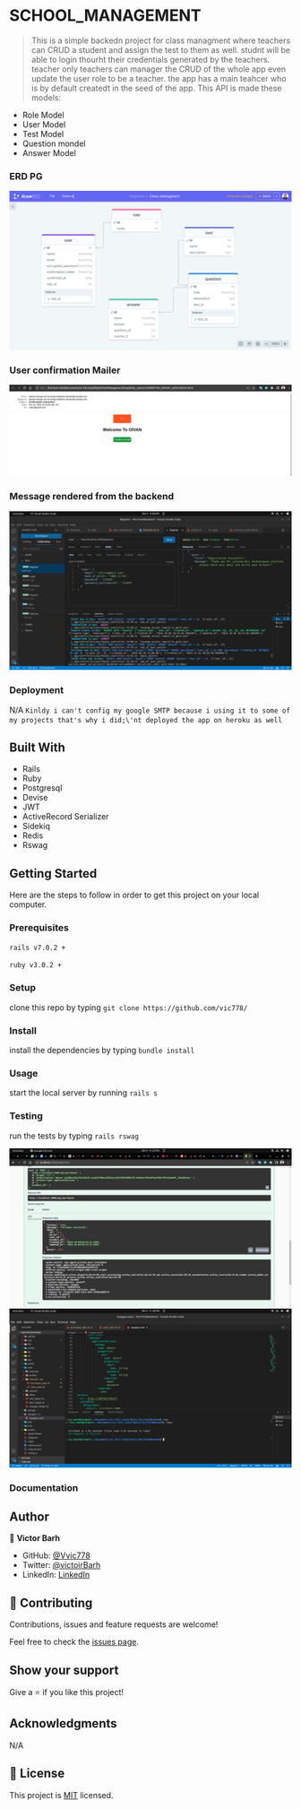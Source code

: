# SCHOOL_MANAGEMENT 

> This is a simple backedn project for class managment where teachers can CRUD a student and assign the test to them as well. studnt will be able to login thourht their credentials generated by the teachers. teacher only teachers can manager the CRUD of the whole app even update the user role to be a teacher. the app has a main teahcer who is by default createdt in the seed of the app. This API is made these models:

  - Role Model
  - User Model
  - Test Model
  - Question mondel 
  - Answer Model
  
### ERD PG
![img](app/assets/images/screen1.png)

### User confirmation Mailer
![img](app/assets/images/screen3.png)

### Message rendered from the backend 
![img](app/assets/images/screenshot2.png)

### Deployment
 N/A `Kinldy i can't config my google SMTP because i using it to some of my projects that's why i did;\'nt deployed the app on heroku as well`
## Built With

- Rails
- Ruby 
- Postgresql
- Devise
- JWT
- ActiveRecord Serializer
- Sidekiq
- Redis
- Rswag

## Getting Started

Here are the steps to follow in order to get this project on your local computer.

### Prerequisites

`rails v7.0.2 +`

`ruby v3.0.2 +`

### Setup

clone this repo by typing `git clone https://github.com/vic778/`

### Install

install the dependencies by typing `bundle install`

### Usage

start the local server by running `rails s`

### Testing

run the tests by typing `rails rswag`

![img](app/assets/images/rswag.png)
![img](app/assets/images/rspec.png)


### Documentation


## Author

👤 **Victor Barh**

- GitHub: [@Vvic778](https://github.com/vic778)
- Twitter: [@victoirBarh](https://twitter.com/)
- LinkedIn: [LinkedIn](https://linkedin.com/in/victoir-barh)

## 🤝 Contributing

Contributions, issues and feature requests are welcome!

Feel free to check the [issues page](issues/).

## Show your support

Give a ⭐️ if you like this project!

## Acknowledgments

 N/A

## 📝 License

This project is [MIT](lic.url) licensed.
